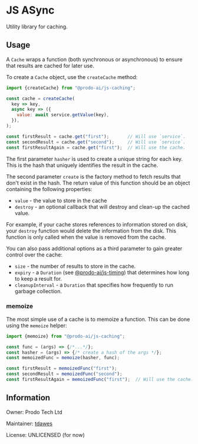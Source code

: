 # JS ASync

Utility library for caching.

## Usage

A `Cache` wraps a function (both synchronous or asynchronous) to ensure that results are cached for later use.

To create a `Cache` object, use the `createCache` method:

```javascript
import {createCache} from "@prodo-ai/js-caching";

const cache = createCache(
  key => key,
  async key => ({
    value: await service.getValue(key),
  }),
);

const firstResult = cache.get("first");       // Will use `service`.
const secondResult = cache.get("second");     // Will use `service`.
const firstResultAgain = cache.get("first");  // Will use the cache.
```

The first parameter `hasher` is used to create a unique string for each key. This is the hash that uniquely identifies the result in the cache.

The second parameter `create` is the factory method to fetch results that don't exist in the hash. The return value of this function should be an object containing the following properties:

* `value` - the value to store in the cache
* `destroy` - an optional callback that will destroy and clean-up the cached value.

For example, if your cache stores references to information stored on disk, your `destroy` function would delete the information from the disk. This function is only called when the value is removed from the cache.

You can also pass additional options as a third parameter to gain greater control over the cache:

* `size` - the number of results to store in the cache.
* `expiry` - a `Duration` (see [@prodo-ai/js-timing](https://github.com/prodo-ai/js-timing)) that determines how long to keep a result for.
* `cleanupInterval` - a `Duration` that specifies how frequently to run garbage collection.

### memoize

The most simple use of a cache is to memoize a function. This can be done using the `memoize` helper:

```javascript
import {memoize} from "@prodo-ai/js-caching";

const func = (args) => {/*...*/};
const hasher = (args) => {/* create a hash of the args */};
const memoizedFunc = memoize(hasher, func);

const firstResult = memoizedFunc("first");
const secondResult = memoizedFunc("second");
const firstResultAgain = memoizedFunc("first");  // Will use the cache.
```

## Information

Owner: Prodo Tech Ltd

Maintainer: [tdawes](https://github.com/tdawes)

License: UNLICENSED (for now)
